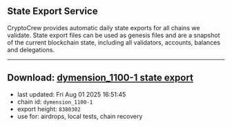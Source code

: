## State Export Service
CryptoCrew provides automatic daily state exports for all chains we validate. State export files can be used as genesis files and are a snapshot of the current blockchain state, including all validators, accounts, balances and delegations.

---
**Download: [dymension_1100-1 state export](https://dl-eu2.ccvalidators.com/SERVICE/dymension/dymension_1100-1_export_8380302.json)**
---

- last updated: Fri Aug 01 2025 16:51:45
- chain id: `dymension_1100-1`
- export height: `8380302`
- use for: airdrops, local tests, chain recovery
